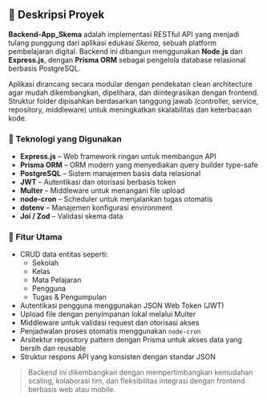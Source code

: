 ## 📌 Deskripsi Proyek

**Backend-App_Skema** adalah implementasi RESTful API yang menjadi tulang punggung dari aplikasi edukasi *Skema*, sebuah platform pembelajaran digital. Backend ini dibangun menggunakan **Node.js** dan **Express.js**, dengan **Prisma ORM** sebagai pengelola database relasional berbasis PostgreSQL.

Aplikasi dirancang secara modular dengan pendekatan clean architecture agar mudah dikembangkan, dipelihara, dan diintegrasikan dengan frontend. Struktur folder dipisahkan berdasarkan tanggung jawab (controller, service, repository, middleware) untuk meningkatkan skalabilitas dan keterbacaan kode.

### 🔧 Teknologi yang Digunakan
- **Express.js** – Web framework ringan untuk membangun API
- **Prisma ORM** – ORM modern yang menyediakan query builder type-safe
- **PostgreSQL** – Sistem manajemen basis data relasional
- **JWT** – Autentikasi dan otorisasi berbasis token
- **Multer** – Middleware untuk menangani file upload
- **node-cron** – Scheduler untuk menjalankan tugas otomatis
- **dotenv** – Manajemen konfigurasi environment
- **Joi / Zod** – Validasi skema data 

### 🧩 Fitur Utama
- CRUD data entitas seperti:
  - Sekolah
  - Kelas
  - Mata Pelajaran
  - Pengguna
  - Tugas & Pengumpulan
- Autentikasi pengguna menggunakan JSON Web Token (JWT)
- Upload file dengan penyimpanan lokal melalui Multer
- Middleware untuk validasi request dan otorisasi akses
- Penjadwalan proses otomatis menggunakan `node-cron` 
- Arsitektur repository pattern dengan Prisma untuk akses data yang bersih dan reusable
- Struktur respons API yang konsisten dengan standar JSON

> Backend ini dikembangkan dengan mempertimbangkan kemudahan scaling, kolaborasi tim, dan fleksibilitas integrasi dengan frontend berbasis web atau mobile.


